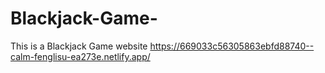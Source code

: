 # Blackjack-Game-
This is a Blackjack Game website 
https://669033c56305863ebfd88740--calm-fenglisu-ea273e.netlify.app/
